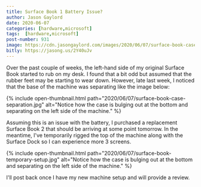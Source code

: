 ```yaml
---
title: Surface Book 1 Battery Issue?
author: Jason Gaylord
date: 2020-06-07
categories: [hardware,microsoft]
tags:  [hardware,microsoft]
post-number: 931
image: https://cdn.jasongaylord.com/images/2020/06/07/surface-book-case-separation.jpg
bitly: https://jasong.us/2Y40uJv
---
```


Over the past couple of weeks, the left-hand side of my original Surface Book started to rub on my desk. I found that a bit odd but assumed that the rubber feet may be starting to wear down. However, late last week, I noticed that the base of the machine was separating like the image below:

{% include open-thumbnail.html path="2020/06/07/surface-book-case-separation.jpg" alt="Notice how the case is bulging out at the bottom and separating on the left side of the machine." %}

Assuming this is an issue with the battery, I purchased a replacement Surface Book 2 that should be arriving at some point tomorrow. In the meantime, I've temporarily rigged the top of the machine along with the Surface Dock so I can experience more 3 screens.

{% include open-thumbnail.html path="2020/06/07/surface-book-temporary-setup.jpg" alt="Notice how the case is bulging out at the bottom and separating on the left side of the machine." %}

I'll post back once I have my new machine setup and will provide a review.